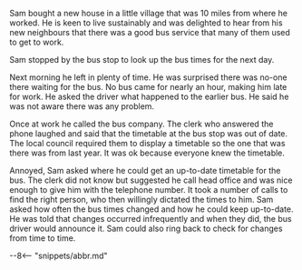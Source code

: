 <!-- SPDX-License-Identifier: CC-BY-4.0 -->
<!-- Copyright Contributors to the ODPi Egeria project 2020. -->

Sam bought a new house in a little village that was 10 miles from where he worked.  He is keen to live sustainably and was delighted to hear from his new neighbours that there was a good bus service that many of them used to get to work.

Sam stopped by the bus stop to look up the bus times for the next day.

Next morning he left in plenty of time.  He was surprised there was no-one there waiting for the bus.  No bus came for nearly an hour, making him late for work.  He asked the driver what happened to the earlier bus.  He said he was not aware there was any problem.

Once at work he called the bus company.  The clerk who answered the phone laughed and said that the timetable at the bus stop was out of date.  The local council required them to display a timetable so the one that was there was from last year.  It was ok because everyone knew the timetable.

Annoyed, Sam asked where he could get an up-to-date timetable for the bus.  The clerk did not know but suggested he call head office and was nice enough to give him with the telephone number.  It took a number of calls to find the right person, who then willingly dictated the times to him.  Sam asked how often the bus times changed and how he could keep up-to-date.  He was told that changes occurred infrequently and when they did, the bus driver would announce it.   Sam could also ring back to check for changes from time to time.

--8<-- "snippets/abbr.md"